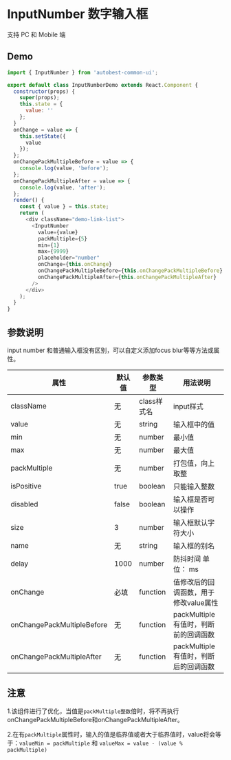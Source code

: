 # InputNumber 数字输入框

支持 PC 和 Mobile 端

## Demo
```javascript
import { InputNumber } from 'autobest-common-ui';

export default class InputNumberDemo extends React.Component {
  constructor(props) {
    super(props);
    this.state = {
      value: ''
    };
  }
  onChange = value => {
    this.setState({
      value
    });
  };
  onChangePackMultipleBefore = value => {
    console.log(value, 'before');
  };
  onChangePackMultipleAfter = value => {
    console.log(value, 'after');
  };
  render() {
    const { value } = this.state;
    return (
      <div className="demo-link-list">
        <InputNumber
          value={value}
          packMultiple={5}
          min={1}
          max={9999}
          placeholder="number"
          onChange={this.onChange}
          onChangePackMultipleBefore={this.onChangePackMultipleBefore}
          onChangePackMultipleAfter={this.onChangePackMultipleAfter}
        />
      </div>
    );
  }
}

```
## 参数说明
input number 和普通输入框没有区别，可以自定义添加focus blur等等方法或属性。

| 属性 | 默认值 | 参数类型 | 用法说明 |
| ------ | ------ | ------ | ------ |
| className | 无 | class样式名 | input样式 |
| value | 无 | string | 输入框中的值 |
| min | 无 | number | 最小值 |
| max | 无 | number | 最大值 |
| packMultiple | 无 | number | 打包值，向上取整 |
| isPositive | true | boolean | 只能输入整数 |
| disabled | false | boolean | 输入框是否可以操作 |
| size | 3 | number | 输入框默认字符大小 |
| name | 无 | string | 输入框的别名 |
| delay | 1000 | number | 防抖时间 单位： ms |
| onChange | 必填 | function | 值修改后的回调函数，用于修改value属性 |
| onChangePackMultipleBefore | 无 | function | packMultiple 有值时，判断前的回调函数 |
| onChangePackMultipleAfter | 无 | function | packMultiple 有值时，判断后的回调函数 |


## 注意

1.该组件进行了优化，当值是`packMultiple整数`倍时，将不再执行onChangePackMultipleBefore和onChangePackMultipleAfter。

2.在有`packMultiple`属性时，输入的值是临界值或者大于临界值时，value将会等于：`valueMin = packMultiple` 和 `valueMax = value - (value % packMultiple)`

